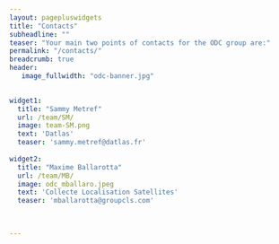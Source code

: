 ```yaml
---
layout: pagepluswidgets
title: "Contacts"
subheadline: ""
teaser: "Your main two points of contacts for the ODC group are:"
permalink: "/contacts/"
breadcrumb: true
header:
   image_fullwidth: "odc-banner.jpg"

  
widget1:
  title: "Sammy Metref"
  url: /team/SM/
  image: team-SM.png
  text: 'Datlas' 
  teaser: 'sammy.metref@datlas.fr'
 
widget2:
  title: "Maxime Ballarotta"
  url: /team/MB/
  image: odc_mballaro.jpeg
  text: 'Collecte Localisation Satellites'
  teaser: 'mballarotta@groupcls.com' 
 

 
---
```

